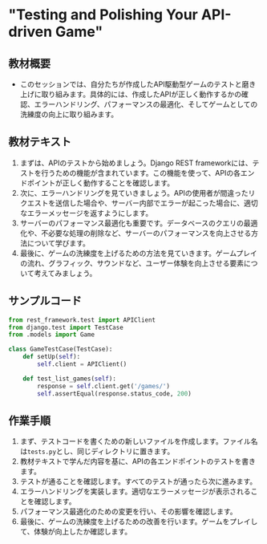 # "Testing and Polishing Your API-driven Game"

## 教材概要
- このセッションでは、自分たちが作成したAPI駆動型ゲームのテストと磨き上げに取り組みます。具体的には、作成したAPIが正しく動作するかの確認、エラーハンドリング、パフォーマンスの最適化、そしてゲームとしての洗練度の向上に取り組みます。

## 教材テキスト
1. まずは、APIのテストから始めましょう。Django REST frameworkには、テストを行うための機能が含まれています。この機能を使って、APIの各エンドポイントが正しく動作することを確認します。
2. 次に、エラーハンドリングを見ていきましょう。APIの使用者が間違ったリクエストを送信した場合や、サーバー内部でエラーが起こった場合に、適切なエラーメッセージを返すようにします。
3. サーバーのパフォーマンス最適化も重要です。データベースのクエリの最適化や、不必要な処理の削除など、サーバーのパフォーマンスを向上させる方法について学びます。
4. 最後に、ゲームの洗練度を上げるための方法を見ていきます。ゲームプレイの流れ、グラフィック、サウンドなど、ユーザー体験を向上させる要素について考えてみましょう。

## サンプルコード
```python
from rest_framework.test import APIClient
from django.test import TestCase
from .models import Game

class GameTestCase(TestCase):
    def setUp(self):
        self.client = APIClient()

    def test_list_games(self):
        response = self.client.get('/games/')
        self.assertEqual(response.status_code, 200)
```

## 作業手順
1. まず、テストコードを書くための新しいファイルを作成します。ファイル名は`tests.py`とし、同じディレクトリに置きます。
2. 教材テキストで学んだ内容を基に、APIの各エンドポイントのテストを書きます。
3. テストが通ることを確認します。すべてのテストが通ったら次に進みます。
4. エラーハンドリングを実装します。適切なエラーメッセージが表示されることを確認します。
5. パフォーマンス最適化のための変更を行い、その影響を確認します。
6. 最後に、ゲームの洗練度を上げるための改善を行います。ゲームをプレイして、体験が向上したか確認します。
